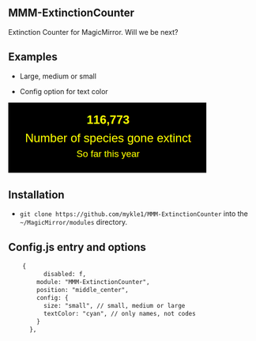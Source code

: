 ## MMM-ExtinctionCounter

Extinction Counter for MagicMirror. Will we be next?

## Examples

* Large, medium or small

* Config option for text color

![](images/1.png)

## Installation

* `git clone https://github.com/mykle1/MMM-ExtinctionCounter` into the `~/MagicMirror/modules` directory.

## Config.js entry and options

```
    {
          disabled: f,
        module: "MMM-ExtinctionCounter",
        position: "middle_center",
        config: {
          size: "small", // small, medium or large
          textColor: "cyan", // only names, not codes
        }
      },
```

